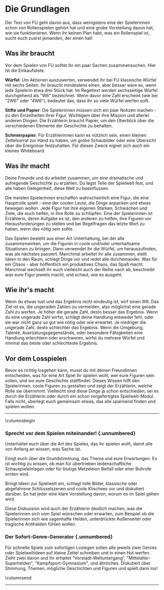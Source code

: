 # Die Grundlagen

Der Text von FU geht davon aus, dass wenigstens eine der Spielerinnen schon von Rollenspielen gehört hat und eine grobe Vorstellung davon hat, wie sie funktionieren. Wenn ihr keinen Plan habt, was ein Rollenspiel ist, sucht euch zuerst jemanden, der einen hat!

<!-- FU is written with the assumption that at least one player is familiar with roleplaying games and has a vague idea of how they work. If you don’t have a clue what an RpG is, then start by  nding someone who does!

FU est écrit avec comme prérequis qu'au moins un des joueurs est au courant de ce qu'est le jeu de rôle et a au moins une vague idée de comment il fonctionne. Si vous n'avez aucune idée de ce qu'est un JdR, foncez trouver quelqu'un qui connaît. -->

## Was ihr braucht
Vor dem Spielen von FU solltet ihr ein paar Sachen zusammensuchen. Hier ist die Einkaufsliste.

**Würfel**: Um Aktionen auszuwerten, verwendet ihr bei FU klassische Würfel mit sechs Seiten. Ihr braucht mindestens einen, aber besser wäre es, wenn jede Spielerin etwa drei Stück hat. Im Regeltext werden sechsseitige Würfel durchgehend als "W6" bezeichnet. Wenn davor eine Zahl erscheint (wie bei "2W6" oder "4W6"), bedeutet das, dass ihr so viele Würfel werfen sollt.

**Stifte und Papier**: Die Spielerinnen müssen sich ein paar Notizen machen - zu den Einzelheiten ihrer Figur, Wichtigem über ihre Mission und allerlei anderen Dingen. Die Erzählerin braucht Papier, um den Überblick über die verschiedenen Elemente der Geschichte zu behalten.

**Schmierpapier**: Für Erzählerinnen kann es nützlich sein, einen kleinen Zettelvorrat zur Hand zu haben, um grobe Schaubilder oder eine Übersicht über die Ereignisse festzuhalten. Für diesen Zweck eignet sich auch ein kleines Whiteboard.

<!-- ## What you need
To play FU you will need to gather a few things.
Here is your shopping list;
Dice: Standard six-sided dice are used to resolve
action in FU.
You will need at least one, but it would be better if players had about three each. Six sided dice are referred to throughout the rules as d6. If a number appears in front (such as 2d6 or 4d6) this indicates you should roll that many dice.
Pencil and Paper: players will need to record the details of their character, important notes about their mission, and all kinds of other things.  e Narrator will also need paper for keeping track of di erent ele- ments of the story.

Scrap Paper: Narrators will  nd it useful to keep a supply of paper handy, in order to draw rough dia- grams, or keep track of the events of a story. A small white board is also handy for such purposes.


## Vous aurez besoin de...

Pour jouer à FU vous aurez besoin d'un peu de matériel. Voici votre liste de courses :

**Dés** : Des dés classiques à six faces sont utilisés pour résoudre les actions à FU. Il vous en faudra au moins un, mais il serait mieux que chaque joueur en ait environ trois. On fera souvent référence aux dés à six faces en utilisant le terme d6. Si un chiffre apparaît devant ce terme, (comme 2d6 ou 4d6), celui-ci indique le nombre de dés à lancer.

**Crayons et papier** : Les joueurs devront noter les informations sur leurs personnages, prendre des notes à propos de leur mission, et toutes ces sortes de choses. Le Narrateur aura également besoin de prendre en note les différents éléments de son histoire.

**Papier brouillon** : Les Narrateurs pourront trouver utile d'avoir une réserve de feuilles de papier supplémentaire pour dessiner des plans ou des diagrammes, ou de garder une trace des événements de l'histoire. Un petit tableau blanc est également pratique pour ce genre de choses. -->

## Was ihr macht
Deine Freunde und du arbeitet zusammen, um eine dramatische und aufregende Geschichte zu erzählen. Du legst Teile der Spielwelt fest, und alle haben Gelegenheit, diese Welt zu beeinflussen.

Die meisten Spielerinnen erschaffen wahrscheinlich eine Figur, die eine Hauptrolle spielt - eine der coolen Leute, die Dinge anpacken und etwas bewegen wollen. Jede Figur hat ihre eigenen Stärken, Schwächen und Ziele, die euch helfen, in ihre Rolle zu schlüpfen. Eine der Spielerinnen ist Erzählerin, deren Aufgabe es ist, den anderen zu helfen, ihre Figuren vor Herausforderungen zu stellen und bei Regelfragen das letzte Wort zu haben, wenn das nötig sein sollte.

Das Spielen besteht aus einer Art Unterhaltung, bei der alle zusammenwirken, um die Figuren in coole und/oder unterhaltsame Situationen zu bringen. Dann verwendet ihr die Würfel, um herauszufinden, was als nächstes passiert. Manchmal arbeitet ihr alle zusammen, stellt Ideen in den Raum, schlagt Dinge vor und redet alle durcheinander. Was für ein Chaos - aber hoffentlich ein produktives Chaos, das Spaß macht. Manchmal wechselt ihr euch vielleicht auch der Reihe nach ab, beschreibt was eure Figur jeweils macht, und schaut, wie es ausgeht.

<!--
## What you do
 You and your friends are going to work together to
tell a dramatic, exciting story. You will establish parts of the setting, and everyone will have a chance to in-  uence that world. most of the players will create a character who is going to be a major protagonist, one of the cool guys that gets things done. each character has their own strengths, weaknesses and goals that will help you roleplay them. one player will be the Nar- rator, who helps everyone along, presents challenges
for the characters to overcome and adjudicate the rules when needed.
play is a kind of conversation, where everyone works together to put the characters in cool and/or entertaining situations.  en you will use the dice to help work out what happens next. Sometimes you will all be working together, throwing ideas around, suggesting things and talking over the top of each other. It is chaos, but hopefully productive, fun chaos. At other times you are going to take it in turns to describe what your character is doing, and seeing how that turns out.

## Ce que vous ferez

Vous et vos amis allez devoir travailler ensemble à la narration d'une histoire à péripéties. Vous devrez concevoir des éléments de l'univers initial, et tout le monde aura sa chance pour poser son empreinte sur ce monde. La plupart des joueurs créeront un personnage qui fera partie des principaux protagonistes, ceux qui doivent "faire le taf". Chaque personnage a ses forces, ses faiblesses ou ses motivations qui vous aideront à incarner ce rôle. Un joueur sera le Narrateur, qui gère l'ensemble, présente les défis à surmonter pour les personnages, et applique les règles si nécessaire. Le jeu est une sorte de conversation, dans laquelle tout le monde participe pour mettre les personnages dans des situations sympathiques ou amusantes. Ensuite, il faudra utiliser les dés pour savoir ce qui les attend. Parfois vous devrez travailler ensemble, lançant des idées à la ronde, suggérant et surenchérissant à qui mieux-mieux. C'est le chaos, mais avec de la chance, un chaos productif, et amusant. À d'autres moments vous devrez vous exprimer chacun votre tour pour décrire ce que fait votre personnage et constater le résultat de ses actes.-->

## Wie ihr's macht
Wenn du etwas tust und das Ergebnis nicht eindeutig ist, wirf einen W6. Das Ziel ist es, die ungeraden Zahlen zu vermeiden<!--[^1]-->, also möglichst eine gerade Zahl zu werfen. Je höher die gerade Zahl, desto besser das Ergebnis. Wenn du eine ungerade Zahl wirfst, schlägt deine Handlung entweder fehl, oder sie war nicht ganz so gut wie nötig oder wie erwartet. Je niedriger die ungerade Zahl, desto schlechter das Ergebnis. Wenn die Umgebung, Talente, Ausrüstungsgegenstände, oder besondere Fähigkeiten eine Handlung erleichtern oder erschweren, wirfst du mehrere Würfel und nimmst das beste oder schlechteste Ergebnis.

<!--## How you do it
To resolve any action where the outcome is not
clear, roll a d6. Your objective is to ‘beat the odds’ by rolling an even number.  e higher the even number, the better the result. If you roll an odd number, the action either failed, or wasn’t quite as good as needed or expected.  e lower the odd number, the worse the result. When the environment, skills, equipment or abilities make an action easier or harder you will get to roll multiple dice and keep the best or worst result.

## Comment le ferez-vous ?

Pour résoudre une action dont l'issue est incertaine, lancez un d6. Votre but est de "ne pas faire d'impair"[^1] en réussissant un résultat pair. Plus le chiffre pair sera haut, meilleur sera le résultat. Si vous avez un score impair, l'action échouera, ou ne sera pas aussi positive que voulue ou attendue. Plus le nombre impair sera faible, plus le résultat sera mauvais. En fonction de l'environnement, de vos talents, de votre équipement ou de vos habilités, une action pourra être plus facile ou plus difficile, et vous devrez lancer plusieurs dés pour ne conserver que le meilleur ou le pire résultat.
-->

## Vor dem Losspielen
Bevor es richtig losgehen kann, musst du mit deinen Freundinnen entscheiden, was für eine Art Spiel ihr spielen wollt, wer eure Figuren sein sollen, und wo eure Geschichte stattfindet. Dieses Wissen hilft den Spielerinnen, coole Figuren zu gestalten und zeigt der Erzählerin, welche Rolle sie übernimmt.
Vielleicht sind diese Dinge ja schon entschieden, sei es durch die Erzählerin oder durch ein schon vorgefertigtes Spielwelt-Modul. Falls nicht, überlegt euch gemeinsam etwas, das alle spannend finden und spielen wollen.

<!--## Before play
Before anything else, you and your friends must
decide what type of game you want to play, who the characters are going to be, and where your story takes place. Knowing this will help players create cool char- acters, and direct the Narrator in the role they will take.
 ese decisions might already be made, either by the Narrator, or a pre-made setting module. If not, work together to come up with something everyone is excited to play.
## Avant de jouer

Avant tout, vous et vos amis devrez vous accorder sur le type de jeu auquel vous voulez jouer, qui seront vos personnages, et dans quel univers prendra place l'histoire. En sachant cela, vous aiderez les joueurs à créer des personnages plaisants, et cela donnera des indications au Narrateur sur le rôle qu'ils endosseront. Ces décisions ont peut-être déjà été prises, soit par le Narrateur, soit par l'intermédiaire d'un module déjà écrit. Si ce n'est pas le cas, oeuvrez ensemble pour construire un univers dans lequel tout le monde aura envie de jouer.-->

---

\columnsbegin

<div markdown="1" class="sidebar">

### Sprecht vor dem Spielen miteinander! {.unnumbered}

Unterhaltet euch über die Art des Spieles, das ihr spielen wollt, damit alle von Anfang an wissen, was Sache ist.

Einigt euch über die Grundstimmung, das Thema und eure Erwartungen. Es ist wichtig zu wissen, ob man für übertrieben leidenschaftliche Schauspieleinlagen oder für blutige Metzeleien Beifall oder eher Buhrufe ernten wird.  

Bringt Ideen zur Spielwelt ein, schlagt tolle Bilder, klassische oder abgefahrene Schlüsselszenen und coole Klischees vor und diskutiert darüber. So hat jeder eine klare Vorstellung davon, worum es im Spiel gehen wird.

Diese Diskussion wird auch der Erzählerin deutlich machen, was die Spielerinnen sich vom Spiel wünschen oder erwarten, zum Beispiel ob die Spielerinnen sich wie sagenhafte Helden, unterdrückte Außenseiter oder tragische Antihelden fühlen wollen.

<!--### Talk before play!
Have a conversation about the type of game you will play, so everyone starts in the same “space”. Establish tone, theme and/or expectations. It is important to know whether you will be cheered or jeered for outrageous over- acting, or bloody acts of violence.
Throw around ideas on setting, im- agery, set-pieces, cool clichés and funky
scenes.  This way everyone gets a clear picture of what the game is going to be about.
 is discussion will also clue the Narrator in on what players want (or need) out of the game. It establishes whether players want to feel like epic heroes, down-trodden underdogs, or tragic anti-heroes.

### Discutez avant de jouer !

Conversez au sujet du type de jeu auquel vous jouerez, afin que tout le monde parte sur les mêmes bases. Définissez un ton, un thème et/ou des attentes. Il est important de comprendre qui sera félicité ou honni pour une réaction exagérée, ou des actes de violence gratuite. Lancez des idées à propos du décor, des images, des scènes classiques et enthousiasmantes ou des beaux clichés. De cette façon, tout le monde a une idée claire de ce à quoi le jeu peut ressembler.

Cette discussion peut amener des éléments au Narrateur sur ce que veulent les joueurs (ou leurs besoins) en termes de jeu. Il saura si les joueurs veulent ressentir le souffle de l'épopée, vivre en opprimés ou être de tragiques anti-héros.-->

### Der Sofort-Genre-Generator {.unnumbered}

Für schnelle Spiele zum sofortigen Loslegen sollen alle jeweils zwei Genres oder Spielweltideen auf kleine Zettel schreiben und in einen Hut werfen. Zieht zwei davon und ihr erhaltet "Vorstadt-Weltuntergang", "Mittelalter-Superhelden", "Kampfsport-Gymnasium", und ähnliches. Diskutiert über Stimmung, Themen, mögliche Geschichten und Figuren und spielt dann los!

</div>

\columnsend

---

<!--
### The Insta-Genre-Generator
For quick pick-up games, get every- one to write two genres or settings on bits of paper. Stick them all in a hat and pick out two. Now you have “Apocalypse Suburbia”, “Medieval Super-heroes”, “Kung-Fu High School” or whatever, have a discussion about tone, theme, possible plots and characters. Now play!


### Le Générateur Insta-Genre

Pour des aventures en mode rapide, faites écrire à tout le monde deux genres ou décors sur des bouts de papier. Mettez-les dans un chapeau et tirez-en deux au sort. Vous obtiendrez : "Apocalypse Suburbaine", "Super-héros Médiéval", "Université des Arts Martiaux", etc. Discutez du ton que vous voulez lui donner, des intrigues possibles et des personnages. Vous êtes prêts à jouer !


[^1] Anmerkung der Übersetzer: Der Autor macht hier ein Wortspiel - die Aussage "beating the odds" bezieht sich normalerweise darauf, etwas entgegen aller Wahrscheinlichkeit zu schaffen. Das Wort "odd" bedeutet aber auch *ungerade* Zahlen als Gegenteil von *gerade* und bezieht sich im Spiel auf ungerade Würfelwerte (1,3,5), die hier für schlechte Würfe stehen.
-->
